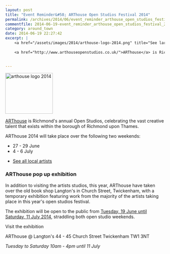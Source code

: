 ```yaml
---
layout: post
title: "Event Reminder&#58; ARThouse Open Studios Festival 2014"
permalink: /archives/2014/06/event_reminder_arthouse_open_studios_festival_2014.html
commentfile: 2014-06-19-event_reminder_arthouse_open_studios_festival_2014
category: around_town
date: 2014-06-19 22:27:42
excerpt: |
    <a href="/assets/images/2014/arthouse-logo-2014.png" title="See larger version of - arthouse logo 2014"><img src="/assets/images/2014/arthouse-logo-2014_thumb.png" width="150" height="129" alt="arthouse logo 2014" class=" right" /></a>
    
    <a href="http://www.arthouseopenstudios.co.uk/">ARThouse</a> is Richmond's annual Open Studios, celebrating the vast creative talent that exists within the borough of Richmond upon Thames.
    

---
```


<a href="/assets/images/2014/arthouse-logo-2014.png" title="See larger version of - arthouse logo 2014"><img src="/assets/images/2014/arthouse-logo-2014_thumb.png" width="150" height="129" alt="arthouse logo 2014" class=" right" /></a>

[ARThouse](http://www.arthouseopenstudios.co.uk/) is Richmond's annual Open Studios, celebrating the vast creative talent that exists within the borough of Richmond upon Thames.

ARThouse 2014 will take place over the following two weekends:

-   27 - 29 June
-   4 - 6 July

<!-- -->

-   [See all local artists](https://stmargarets.london/directory/art/201006031129)

### ARThouse pop up exhibition

In addition to visiting the artists studios, this year, ARThouse have taken over the old book shop Langton's in Church Street, Twickenham, with a temporary exhibition featuring work from the majority of the artists taking place in this year's open studios festival.

The exhibition will be open to the public from [Tuesday, 19 June until Saturday, 11 July 2014](https://stmargarets.london/event/exhibition/200705144507), straddling both open studio weekends.

Visit the exhibition

ARThouse @ Langton's
44 - 45 Church Street
Twickenham
TW1 3NT

*Tuesday to Saturday 10am - 4pm until 11 July*
